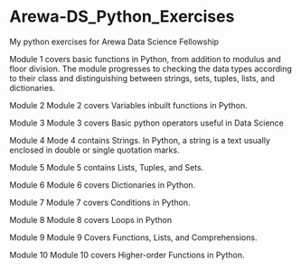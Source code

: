 # Arewa-DS_Python_Exercises

My python exercises for Arewa Data Science Fellowship

Module 1 covers basic functions in Python, from addition to modulus and floor division. The module progresses to checking the data types according to their class and distinguishing between strings, sets, tuples, lists, and dictionaries.

Module 2
Module 2 covers Variables inbuilt functions in Python.

Module 3
Module 3 covers Basic python operators useful in Data Science

Module 4
Mode 4 contains Strings. In Python, a string is a text usually enclosed in double or single quotation marks.

Module 5
Module 5 contains Lists, Tuples, and Sets.

Module 6
Module 6 covers Dictionaries in Python.

Module 7
Module 7 covers Conditions in Python.

Module 8
Module 8 covers Loops in Python

Module 9
Module 9 Covers Functions, Lists, and Comprehensions.

Module 10
Module 10 covers Higher-order Functions in Python.



